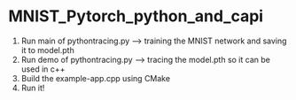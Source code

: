 # MNIST_Pytorch_python_and_capi


1. Run main of pythontracing.py --> training the MNIST network and saving it to model.pth
2. Run demo of pythontracing.py --> tracing the model.pth so it can be used in c++
3. Build the example-app.cpp using CMake
4. Run it!

